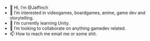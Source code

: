 - 👋 Hi, I’m @Jaffinch
- 👀 I’m interested in videogames, boardgames, anime, game dev and storytelling.
- 🌱 I’m currently learning Unity.
- 💞️ I’m looking to collaborate on anything gamedev related. 
- 📫 How to reach me email me or some shit.

<!---
Jaffinch/Jaffinch is a ✨ special ✨ repository because its `README.md` (this file) appears on your GitHub profile.
You can click the Preview link to take a look at your changes.
--->
